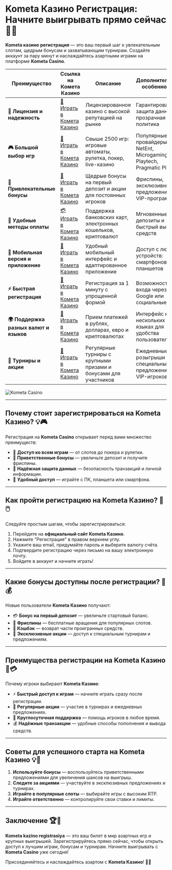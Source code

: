 # Kometa Казино Регистрация: Начните выигрывать прямо сейчас 🎰✨

**Kometa казино регистрация** — это ваш первый шаг к увлекательным слотам, щедрым бонусам и захватывающим турнирам. Создайте аккаунт за пару минут и наслаждайтесь азартными играми на платформе **Kometa Casino**.

| **Преимущество**                      | **Ссылка на Комета Казино**                | **Описание**                                       | **Дополнительные особенности**                     |
|----------------------------------------|--------------------------------------------|--------------------------------------------------|--------------------------------------------------|
| **🎰 Лицензия и надежность**           | [💎 Играть в Комета Казино](https://brandplay.link/8ZymQJV8) | Лицензированное казино с высокой репутацией на рынке | Гарантированная защита данных и прозрачная политика |
| **🎮 Большой выбор игр**               | [🎉 Играть в Комета Казино](https://brandplay.link/8ZymQJV8) | Свыше 2500 игр: игровые автоматы, рулетка, покер, live-казино | Популярные провайдеры: NetEnt, Microgaming, Playtech, Pragmatic Play |
| **🎁 Привлекательные бонусы**          | [🎯 Играть в Комета Казино](https://brandplay.link/8ZymQJV8) | Щедрые бонусы на первый депозит и акции для постоянных игроков | Фриспины, эксклюзивные предложения и VIP-программы |
| **💸 Удобные методы оплаты**           | [💳 Играть в Комета Казино](https://brandplay.link/8ZymQJV8) | Поддержка банковских карт, электронных кошельков, криптовалют | Мгновенные депозиты и быстрый вывод средств |
| **📱 Мобильная версия и приложение**   | [🚀 Играть в Комета Казино](https://brandplay.link/8ZymQJV8) | Удобный мобильный интерфейс и адаптированное приложение | Доступ с любых устройств: смартфонов и планшетов |
| **⚡ Быстрая регистрация**             | [🔑 Играть в Комета Казино](https://brandplay.link/8ZymQJV8) | Регистрация за 1 минуту с упрощенной формой | Возможность входа через Google или социальные сети |
| **🌍 Поддержка разных валют и языков** | [💸 Играть в Комета Казино](https://brandplay.link/8ZymQJV8) | Прием платежей в рублях, долларах, евро и криптовалютах | Интерфейс на нескольких языках для удобства пользователей |
| **🏅 Турниры и акции**                 | [🎲 Играть в Комета Казино](https://brandplay.link/8ZymQJV8) | Регулярные турниры с крупными призами и бонусами для участников | Ежедневные розыгрыши и специальные предложения для VIP-игроков |

![Kometa Casino](https://miryarche.ru/wp-content/uploads/2024/08/kometa-kazino.webp)

---

## Почему стоит зарегистрироваться на Kometa Казино? 💡🎮

Регистрация на **Kometa Casino** открывает перед вами множество преимуществ:

- 🎰 **Доступ ко всем играм** — от слотов до покера и рулетки.
- 🎁 **Приветственные бонусы** — увеличьте депозит и получите фриспины.
- 🔐 **Надёжная защита данных** — безопасность транзакций и личной информации.
- 📱 **Удобный доступ** — играйте с ПК, планшета или смартфона.

---

## Как пройти регистрацию на Kometa Казино? 🚀🖱️

Следуйте простым шагам, чтобы зарегистрироваться:

1. Перейдите на **официальный сайт Kometa Казино**.
2. Нажмите "Регистрация" в правом верхнем углу.
3. Укажите ваш email, придумайте пароль и выберите валюту счёта.
4. Подтвердите регистрацию через письмо на вашу электронную почту.
5. Войдите в аккаунт и начните играть!

---

## Какие бонусы доступны после регистрации? 🎁💰

Новые пользователи **Kometa Казино** получают:

- 💳 **Бонус на первый депозит** — увеличьте стартовый баланс.
- 🎰 **Фриспины** — бесплатные вращения для популярных слотов.
- 🌟 **Кэшбэк** — возврат части проигранных средств.
- 🎀 **Эксклюзивные акции** — доступ к специальным турнирам и предложениям.

---

## Преимущества регистрации на Kometa Казино 🌟💳

Почему игроки выбирают **Kometa Казино**:

- ⚡ **Быстрый доступ к играм** — начните играть сразу после регистрации.
- 🎲 **Регулярные акции** — участие в турнирах и ежедневных предложениях.
- 💬 **Круглосуточная поддержка** — помощь игроков в любое время.
- 💰 **Надёжные транзакции** — удобные способы пополнения и вывода средств.

---

## Советы для успешного старта на Kometa Казино 💡🎯

1. **Используйте бонусы** — воспользуйтесь приветственными предложениями для увеличения шансов на выигрыш.
2. **Следите за акциями** — участвуйте в эксклюзивных предложениях и турнирах.
3. **Играйте в популярные слоты** — выбирайте игры с высоким RTP.
4. **Играйте ответственно** — контролируйте свои ставки и лимиты.

---

## Заключение 🏆🎉

**Kometa kazino registrasiya** — это ваш билет в мир азартных игр и крупных выигрышей. Зарегистрируйтесь прямо сейчас, чтобы открыть доступ к лучшим играм, бонусам и турнирам. Начните выигрывать с **Kometa Casino** уже сегодня!

Присоединяйтесь и наслаждайтесь азартом с **Kometa Казино**! 🎰🌟
